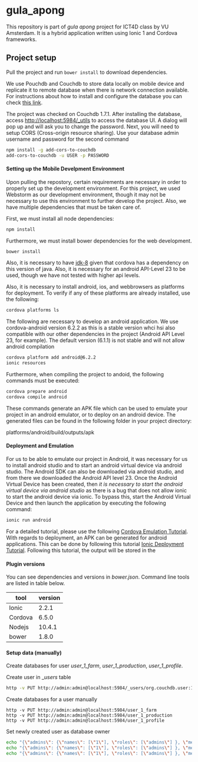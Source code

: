 # gula_apong
This repository is part of _gula apong_ project for ICT4D class by VU Amsterdam.
It is a hybrid application written using Ionic 1 and Cordova frameworks.

## Project setup
Pull the project and run `bower install` to download dependencies.

We use Pouchdb and Couchdb to store data locally on mobile device and replicate it to remote database when there is network connection available.
For instructions about how to install and configure the database you can check [this link](https://pouchdb.com/guides/).

The project was checked on Couchdb 1.7.1. After installing the database, access [http://localhost:5984/_utils](http://localhost:5984/_utils) to access the database UI.
A dialog will pop up and will ask you to change the password.
Next, you will need to setup CORS (Cross-origin resource sharing). Use your database admin username and password for the second command
```bash
npm install -g add-cors-to-couchdb
add-cors-to-couchdb -u USER -p PASSWORD
```

#### Setting up the Mobile Develpment Environment

Upon pulling the repostory,  certain requirements are necessary in order to properly set up the development environment. For this project, we used Webstorm as our development environment, though it may not be necessary to use this environment to further develop the project.  Also, we have multiple dependencies that must be taken care of.

First, we must install all node dependencies:
```bash
npm install
```
Furthermore, we must install bower dependencies for the web development.
```bash
bower install
```
Also, it is necessary to have [jdk-8](http://www.oracle.com/technetwork/java/javase/downloads/jdk8-downloads-2133151.html) given that cordova has a dependency on this version of java.  Also, it is necessary for an android API-Level 23 to be used, though we have not tested with higher api levels.  

Also, it is necessary to install android, ios, and webbrowsers as platforms for deployment. To verify if any of these platforms are already installed, use the following:
```bash
cordova platforms ls
```
The following are necessary to develop an android application.  We use cordova-android version 6.2.2 as this is a stable version whci hsi also compatible with our other dependencies in the project (Android API Level 23, for example).  The default version (6.1.1) is not stable and will not allow android compilation
```bash
cordova platform add android@6.2.2
ionic resources
```
Furthermore, when compiling the project to andoid, the following commands must be executed:

```bash
cordova prepare android
cordova compile android
```
These commands generate an APK file which can be used to emulate your project in an android emulator, or to deploy on an android device.  The generated files can be found in the following folder in your project directory:

platforms/android/build/outputs/apk

#### Deployment and Emulation
For us to be able to emulate our project in Android, it was necessary for us to install android studio and to start an android virtual device via android studio.  The Android SDK can also be downloaded via android studio, and from there we downloaded the Android API level 23.  Once the Android Virtual Device has been created, then *it is necessary to start the android virtual device via android studio* as there is a bug that does not allow ionic to start the android device via ionic.  To bypass this, start the Android Virtual Device and then launch the application by executing the following command:

```bash
ionic run android
```
For a detailed tutorial, please use the following [Cordova Emulation Tutorial](https://cordova.apache.org/docs/en/3.1.0/guide/cli/index.html).   With regards to deployment,  an APK can be generated for android applications. This can be done by following this tutorial [Ionic Deployment Tutorial](https://ionicframework.com/docs/v1/guide/publishing.html).  Following this tutorial, the output will be stored in the 


#### Plugin versions
You can see dependencies and versions in _bower.json_. Command line tools are listed in table below.

| tool | version |
|---|---|
| Ionic | 2.2.1 |
| Cordova | 6.5.0 |
| Nodejs | 10.4.1 |
| bower | 1.8.0 |


#### Setup data (manually)
Create databases for user _user_1_farm_, _user_1_production_, _user_1_profile_.

Create user in __users_ table
```bash
http -v PUT http://admin:admin@localhost:5984/_users/org.couchdb.user:1 name=1 type=user roles:='[]' password=password
```

Create databases for a user manually
```
http -v PUT http://admin:admin@localhost:5984/user_1_farm
http -v PUT http://admin:admin@localhost:5984/user_1_production
http -v PUT http://admin:admin@localhost:5984/user_1_profile
```

Set newly created user as database owner
```bash
echo "{\"admins\": {\"names\": [\"1\"], \"roles\": [\"admins\"] }, \"members\": {\"names\": [\"1\"], \"roles\": [\"admins\"]}}" | http PUT http://admin:admin@localhost:5984/user_1_production/_security
echo "{\"admins\": {\"names\": [\"1\"], \"roles\": [\"admins\"] }, \"members\": {\"names\": [\"1\"], \"roles\": [\"admins\"]}}" | http PUT http://admin:admin@localhost:5984/user_1_farm/_security
echo "{\"admins\": {\"names\": [\"1\"], \"roles\": [\"admins\"] }, \"members\": {\"names\": [\"1\"], \"roles\": [\"admins\"]}}" | http PUT http://admin:admin@localhost:5984/user_1_profile/_security
```
